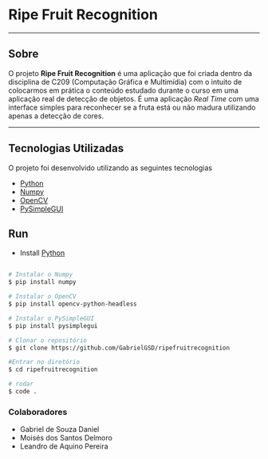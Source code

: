 # Ripe Fruit Recognition #

---

## Sobre

O projeto **Ripe Fruit Recognition** é uma aplicação que foi criada dentro da disciplina de C209 (Computação Gráfica e Multimídia) com o intuito de colocarmos em prática o conteúdo estudado durante o curso em uma aplicação real de detecção de objetos. É uma aplicação *Real Time* com uma interface simples para reconhecer se a fruta está ou não madura utilizando apenas a detecção de cores. 

---

## Tecnologias Utilizadas

O projeto foi desenvolvido utilizando as seguintes tecnologias

- [Python](https://www.python.org/)
- [Numpy](https://numpy.org/)
- [OpenCV](https://pypi.org/project/opencv-python/)
- [PySimpleGUI](https://pysimplegui.readthedocs.io/en/latest/)

## Run

- Install [Python](https://www.python.org/downloads/)
```bash

# Instalar o Numpy
$ pip install numpy

# Instalar o OpenCV
$ pip install opencv-python-headless

# Instalar o PySimpleGUI
$ pip install pysimplegui

# Clonar o repositório
$ git clone https://github.com/GabrielGSD/ripefruitrecognition

#Entrar no diretório
$ cd ripefruitrecognition

# rodar
$ code .

```
### Colaboradores

- Gabriel de Souza Daniel
- Moisés dos Santos Delmoro
- Leandro de Aquino Pereira



